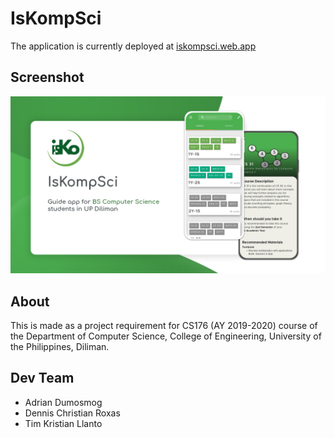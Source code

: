 # IsKompSci
The application is currently deployed at [iskompsci.web.app](https://iskompsci.web.app/)

## Screenshot

![alt text](https://github.com/pyTimK/IsKompSci/blob/main/Graphic-Feature.png)

## About
This is made as a project requirement for CS176 (AY 2019-2020) course of the Department of Computer Science, College of Engineering, University of the Philippines, Diliman.

## Dev Team
* Adrian Dumosmog
* Dennis Christian Roxas
* Tim Kristian Llanto
